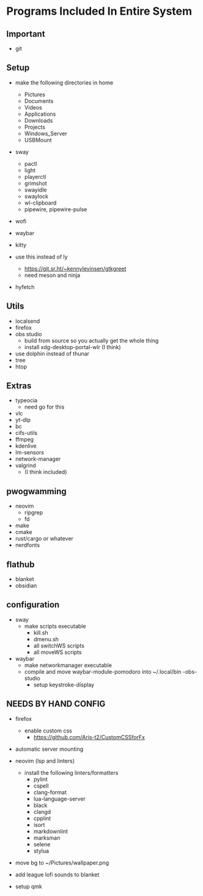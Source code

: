 # Programs Included In Entire System

## Important

- git

## Setup

- make the following directories in home
  - Pictures
  - Documents
  - Videos
  - Applications
  - Downloads
  - Projects
  - Windows_Server
  - USBMount

- sway
  - pactl
  - light
  - playerctl
  - grimshot
  - swayidle
  - swaylock
  - wl-clipboard
  - pipewire, pipewire-pulse
- wofi
- waybar
- kitty
- use this instead of ly
  - <https://git.sr.ht/~kennylevinsen/gtkgreet>
  - need meson and ninja
- hyfetch

## Utils

- localsend
- firefox
- obs studio
  - build from source so you actually get the whole thing
  - install xdg-desktop-portal-wlr (I think)
- use dolphin instead of thunar
- tree
- htop

## Extras

- typeocia
  - need go for this
- vlc
- yt-dlp
- bc
- cifs-utils
- ffmpeg
- kdenlive
- lm-sensors
- network-manager
- valgrind
  - (I think included)

## pwogwamming

- neovim
  - ripgrep
  - fd
- make
- cmake
- rust/cargo or whatever
- nerdfonts  

## flathub

- blanket
- obsidian

## configuration

- sway
  - make scripts executable
    - kill.sh
    - dmenu.sh
    - all switchWS scripts
    - all moveWS scripts
- waybar
  - make networkmanager executable
  - compile and move waybar-module-pomodoro into ~/.local/bin
-obs-studio
    - setup keystroke-display

## NEEDS BY HAND CONFIG

- firefox
  - enable custom css
    - <https://github.com/Aris-t2/CustomCSSforFx>
- automatic server mounting
- neovim (lsp and linters)
  - install the following linters/formatters
    - pylint
    - cspell
    - clang-format
    - lua-language-server
    - black
    - clangd
    - cpplint
    - isort
    - markdownlint
    - marksman
    - selene
    - stylua

- move bg to ~/Pictures/wallpaper.png
- add league lofi sounds to blanket
- setup qmk
